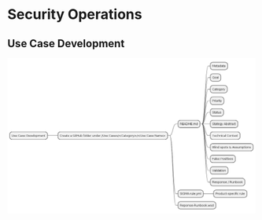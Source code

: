 # Security Operations

## Use Case Development

![Use Case Development](images/4ee7dcbc923129f701084642658020643e154ff76709600a0efa2fa6c1737ca8.png)  
